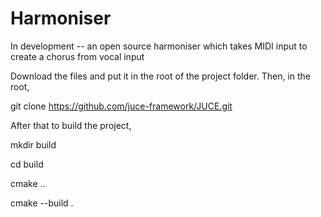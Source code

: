 # Harmoniser
In development -- an open source harmoniser which takes MIDI input to create a chorus from vocal input 


Download the files and put it in the root of the project folder. Then, in the root,


git clone https://github.com/juce-framework/JUCE.git


After that to build the project,


mkdir build

cd build

cmake ..

cmake --build .


